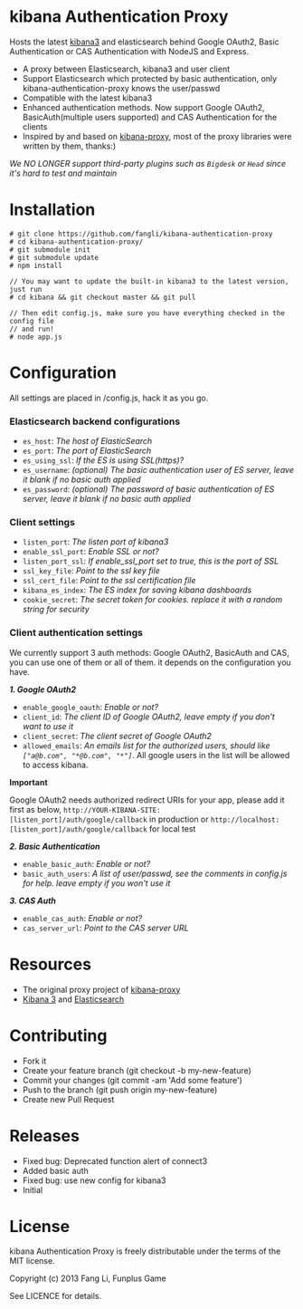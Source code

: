 kibana Authentication Proxy
============

Hosts the latest [kibana3](www.elasticsearch.org/overview/kibana/) and elasticsearch behind Google OAuth2, Basic Authentication or CAS Authentication with NodeJS and Express.

- A proxy between Elasticsearch, kibana3 and user client
- Support Elasticsearch which protected by basic authentication, only kibana-authentication-proxy knows the user/passwd
- Compatible with the latest kibana3
- Enhanced authentication methods. Now support Google OAuth2, BasicAuth(multiple users supported) and CAS Authentication for the clients
- Inspired by and based on [kibana-proxy](https://github.com/hmalphettes/kibana-proxy), most of the proxy libraries were written by them, thanks:)

*We NO LONGER support third-party plugins such as `Bigdesk` or `Head` since it's hard to test and maintain*

Installation
=====

```
# git clone https://github.com/fangli/kibana-authentication-proxy
# cd kibana-authentication-proxy/
# git submodule init
# git submodule update
# npm install

// You may want to update the built-in kibana3 to the latest version, just run
# cd kibana && git checkout master && git pull

// Then edit config.js, make sure you have everything checked in the config file
// and run!
# node app.js
```

Configuration
=============

All settings are placed in /config.js, hack it as you go.

### Elasticsearch backend configurations

- ``es_host``:  *The host of ElasticSearch*
- ``es_port``:  *The port of ElasticSearch*
- ``es_using_ssl``:  *If the ES is using SSL(https)?*
- ``es_username``:  *(optional) The basic authentication user of ES server, leave it blank if no basic auth applied*
- ``es_password``:  *(optional) The password of basic authentication of ES server, leave it blank if no basic auth applied*

### Client settings

- ``listen_port``:  *The listen port of kibana3*
- ``enable_ssl_port``: *Enable SSL or not?*
- ``listen_port_ssl``: *If enable_ssl_port set to true, this is the port of SSL*
- ``ssl_key_file``: *Point to the ssl key file*
- ``ssl_cert_file``: *Point to the ssl certification file*
- ``kibana_es_index``: *The ES index for saving kibana dashboards*
- ``cookie_secret``: *The secret token for cookies. replace it with a random string for security*

### Client authentication settings

We currently support 3 auth methods: Google OAuth2, BasicAuth and CAS, you can use one of them or all of them. it depends on the configuration you have.

***1. Google OAuth2***

- ``enable_google_oauth``: *Enable or not?*
- ``client_id``:  *The client ID of Google OAuth2, leave empty if you don't want to use it*
- ``client_secret``: *The client secret of Google OAuth2*
- ``allowed_emails``: *An emails list for the authorized users, should like `["a@b.com", "*@b.com", "*"]`*. All google users in the list will be allowed to access kibana.

**Important**

Google OAuth2 needs authorized redirect URIs for your app, please add it first as below, ``http://YOUR-KIBANA-SITE:[listen_port]/auth/google/callback`` in production or ``http://localhost:[listen_port]/auth/google/callback`` for local test

***2. Basic Authentication***

- ``enable_basic_auth``: *Enable or not?*
- ``basic_auth_users``:  *A list of user/passwd, see the comments in config.js for help. leave empty if you won't use it*

***3. CAS Auth***

- ``enable_cas_auth``: *Enable or not?*
- ``cas_server_url``: *Point to the CAS server URL*

Resources
=========
- The original proxy project of [kibana-proxy](https://github.com/hmalphettes/kibana-proxy)
- [Kibana 3](http://www.elasticsearch.org/overview/kibana/) and [Elasticsearch](https://github.com/elasticsearch/elasticsearch)


Contributing
============
- Fork it
- Create your feature branch (git checkout -b my-new-feature)
- Commit your changes (git commit -am 'Add some feature')
- Push to the branch (git push origin my-new-feature)
- Create new Pull Request


Releases
========
- Fixed bug: Deprecated function alert of connect3
- Added basic auth
- Fixed bug: use new config for kibana3
- Initial


License
=======
kibana Authentication Proxy is freely distributable under the terms of the MIT license.

Copyright (c) 2013 Fang Li, Funplus Game

See LICENCE for details.
